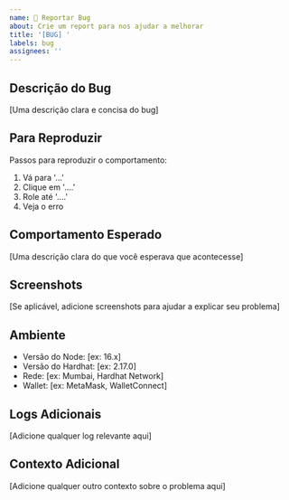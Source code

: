 ```yaml
---
name: 🐛 Reportar Bug
about: Crie um report para nos ajudar a melhorar
title: '[BUG] '
labels: bug
assignees: ''
---
```


## Descrição do Bug

[Uma descrição clara e concisa do bug]

## Para Reproduzir

Passos para reproduzir o comportamento:
1. Vá para '...'
2. Clique em '....'
3. Role até '....'
4. Veja o erro

## Comportamento Esperado

[Uma descrição clara do que você esperava que acontecesse]

## Screenshots

[Se aplicável, adicione screenshots para ajudar a explicar seu problema]

## Ambiente
- Versão do Node: [ex: 16.x]
- Versão do Hardhat: [ex: 2.17.0]
- Rede: [ex: Mumbai, Hardhat Network]
- Wallet: [ex: MetaMask, WalletConnect]

## Logs Adicionais

[Adicione qualquer log relevante aqui]

## Contexto Adicional

[Adicione qualquer outro contexto sobre o problema aqui] 